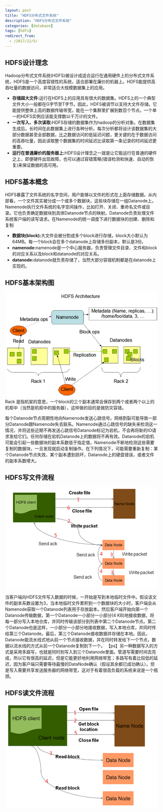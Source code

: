```yaml
---
layout: post
title: "HDFS分布式文件系统"
description: "HDFS分布式文件系统"
categories: [database]
tags: [hdfs]
redirect_from:
  - /2017/12/5/
---
```

## HDFS设计理念

Hadoop分布式文件系统(HDFS)被设计成适合运行在通用硬件上的分布式文件系统，HDFS是一个高度容错性的系统，适合部署在廉价的机器上。HDFS能提供高吞吐量的数据访问，非常适合大规模数据集上的应用。

- <b>存储超大文件:</b>运行在HDFS上的应用具有很大的数据集。HDFS上的一个典型文件大小一般都在G字节至T字节。因此，HDFS被调节以支持大文件存储。它能提供整体上高的数据传输带宽，能在一个集群里扩展到数百个节点。一个单一的HDFS实例应该能支撑数以千万计的文件。
- <b>一次写入、多次读取:</b>HDFS存储的数据集作为hadoop的分析对象。在数据集生成后，长时间在此数据集上进行各种分析。每次分析都将设计该数据集的大部分数据甚至全部数据，比之数据访问的低延迟问题，更关键的在于数据访问的高吞吐量，因此读取整个数据集的时间延迟比读取第一条记录的时间延迟更重要。
- <b>运行在普通廉价的服务器上:</b>HDFS设计理念之一就是让它能运行在普通的硬件之上，即便硬件出现故障，也可以通过容错策略(错误检测和快速、自动的恢复)来保证数据的高可用。

## HDFS基本概念
HDFS暴露了文件系统的名字空间，用户能够以文件的形式在上面存储数据。从内部看，一个文件其实被分成一个或多个数据块，这些块存储在一组Datanode上。Namenode执行文件系统的名字空间操作，比如打开、关闭、重命名文件或目录。它也负责确定数据块到具体Datanode节点的映射。Datanode负责处理文件系统客户端的读写请求。在Namenode的统一调度下进行数据块的创建、删除和复制
- <b>数据块(block):</b>大文件会被分割成多个block进行存储，block大小默认为64MB。每一个block会在多个datanode上存储多份副本，默认是3份。
- <b>namenode:</b>namenode是一个中心服务器，负责管理文件目录、文件和block的对应关系以及block和datanode的对应关系。
- <b>datanode:</b>datanode就负责存储了，当然大部分容错机制都是在datanode上实现的。

## HDFS基本架构图
<center><img src="/assets/images/post/2017-12-05-hdfs-theory/hdfs-construction.png" width="500px"/></center>
Rack 是指机架的意思，一个block的三个副本通常会保存到两个或者两个以上的机柜中（当然是机柜中的服务器），这样做的目的是做防灾容错。  

每个Datanode节点周期性地向Namenode发送心跳信号。网络割裂可能导致一部分Datanode跟Namenode失去联系。Namenode通过心跳信号的缺失来检测这一情况，并将这些近期不再发送心跳信号Datanode标记为宕机，不会再将新的IO请求发给它们。任何存储在宕机Datanode上的数据将不再有效。Datanode的宕机可能会引起一些数据块的副本系数低于指定值，Namenode不断地检测这些需要复制的数据块，一旦发现就启动复制操作。在下列情况下，可能需要重新复制：某个Datanode节点失效，某个副本遭到损坏，Datanode上的硬盘错误，或者文件的副本系数增大。

## HDFS写文件流程
<center><img src="/assets/images/post/2017-12-05-hdfs-theory/hdfs-write.png" width="500px"/></center>

当客户端向HDFS文件写入数据的时候，一开始是写到本地临时文件中。假设该文件的副本系数设置为3，当本地临时文件累积到一个数据块的大小时，客户端会从Namenode获取一个Datanode列表用于存放副本。然后客户端开始向第一个Datanode传输数据，第一个Datanode一小部分一小部分(4 KB)地接收数据，将每一部分写入本地仓库，并同时传输该部分到列表中第二个Datanode节点。第二个Datanode也是这样，一小部分一小部分地接收数据，写入本地仓库，并同时传给第三个Datanode。最后，第三个Datanode接收数据并存储在本地。因此，Datanode能流水线式地从前一个节点接收数据，并在同时转发给下一个节点，数据以流水线的方式从前一个Datanode复制到下一个。
【ps】另一种数据写入的方式是采用多路写，也就是同时别写入到三个Datanode里面。管道写需要时间去完成，所以它有很高的延迟，但是它能更好地利用网络带宽；多路写有着比较低的延迟，因为客户端只需要等待最慢的DataNode确认（假设其余都已成功确认）。但是写入需要共享发送服务器的网络带宽，这对于有着很高负载的系统来说是一个瓶颈。

## HDFS读文件流程
<center><img src="/assets/images/post/2017-12-05-hdfs-theory/hdfs-read.png" width="500px"/></center>
